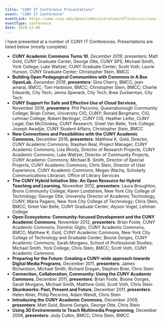 ```yaml
---
title: "CUNY IT Conference Presentations"            
event: "CUNY IT Conference"
eventLink: https://www.cuny.edu/about/administration/offices/cis/cuny-it-conference/
eventType: conference
date: 2019-12-06
---
```


I have presented at a number of CUNY IT Conferences. Presentations are listed below (mostly complete).

* **CUNY Academic Commons Turns 10**, *December 2019*, presenters: Matt Gold, CUNY Graduate Center, George Otte, CUNY SPS; Michael Smith, York College; Luke Waltzer, CUNY Graduate Center; Scott Voth; Laurie Hurson, CUNY Graduate Center; Christopher Stein, BMCC	
* **Building Open Pedagogical Communities with Commons In A Box OpenLab**, *December 2019*, **presenters**: Gina Cherry, BMCC; jean amaral, BMCC; Tom Harbison, BMCC; Christopher Stein, BMCC; Charlie Edwards, City Tech; Jenna Spevack, City Tech; Bree Zuckerman, City Tech
* **CUNY Support for Safe and Effective Use of Cloud Services**, November 2018, **presenters**: Phil Pecorino, Queensborough Community College; Brian Cohen, University CIO, CUNY; Ronald Bergmann, CIO, Lehman College; Robert Berlinger, CUNY CIS; Heather Leifer, CUNY Legal; Dan McCloskey, CUNY Research; Greet Van Belle, York College; Joseph Awadjie, CUNY Student Affairs; Christopher Stein, BMCC
* **New Connections and Possibilities with the CUNY Academic Commons**, December 2016, **presenters**: Matthew K. Gold, Director, CUNY Academic Commons; Stephen Real, Project Manager, CUNY Academic Commons; Lisa Rhody, Director of Research Projects, CUNY Academic Commons; Luke Waltzer, Director of Community Projects, CUNY Academic Commons; Michael B. Smith, Director of Special Projects, CUNY Academic Commons; Chris Stein, Director of User Experience, CUNY Academic Commons; Megan Wacha, Scholarly Communications Librarian, Office of Library Services
* **The CUNY Hybrid Initiative Site: An Open Resource for Hybrid Teaching and Learning**, November 2012, **presenters**: Laura Broughton, Bronx Community College; Karen Lundstrem, New York City College of Technology; George Otte, University Director of Academic Technology, CUNY; Maria Pagano, New York City College of Technology; Chris Stein, BMCC; Greet Van Belle, CUNY Graduate Center; Alyson Vogel, Lehman College
* **Open Ecosystems: Community-focused Development and the CUNY Academic Commons**, November 2012, **presenters**: Brian Foote, CUNY Academic Commons; Dominic Giglio, CUNY Academic Commons, BMCC; Matthew K. Gold, CUNY Academic Commons, New York City College of Technology and Graduate Center; Boone Gorges, CUNY Academic Commons; Sarah Morgano, School of Professional Studies; Michael Smith, York College; Chris Stein, BMCC; Scott Voth, CUNY Academic Commons
* **Preparing for the Future: Creating a CUNY-wide approach towards Digital Media Programs**, December 2011, **presenters**: James Richardson, Michael Smith, Richard Dragan, Stephen Brier, Chris Stein
* **Connection, Collaboration, Community: Using the CUNY Academic Commons**, December 2011, **presenters**: Brian Foote, Boone Gorges, Sarah Morgano, Michael Smith, Matthew Gold, Scott Voth, Chris Stein
* **Skunkworks: Past, Present and Future**, December 2011, **presenters**: Helen Keier, Philip Pecorino, Adam Wandt, Chris Stein
* **Introducing the CUNY Academic Commons**, December 2009, **presenters**: Matt Gold, Boone Gorges, George Otte, Chris Stein
* **Using 3D Environments to Teach Multimedia Programming**, December 2006, **presenters**: Jody Culkin, BMCC; Chris Stein, BMCC

